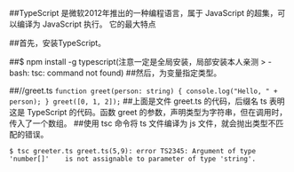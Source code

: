 ##TypeScript 是微软2012年推出的一种编程语言，属于 JavaScript 的超集，可以编译为 JavaScript 执行。 它的最大特点

##首先，安装TypeScript。

##$ npm install -g typescript(注意一定是全局安装，局部安装本人亲测 > -bash: tsc: command not found)
##然后，为变量指定类型。

##//greet.ts
`function greet(person: string) {
  console.log("Hello, " + person);
}
greet([0, 1, 2]);`
##上面是文件 greet.ts 的代码，后缀名 ts 表明这是 TypeScript 的代码。函数 greet 的参数，声明类型为字符串，但在调用时，传入了一个数组。
##使用 tsc 命令将 ts 文件编译为 js 文件，就会抛出类型不匹配的错误。

`$ tsc greeter.ts
greet.ts(5,9): error TS2345: Argument of type 'number[]'   
is not assignable to parameter of type 'string'.`
